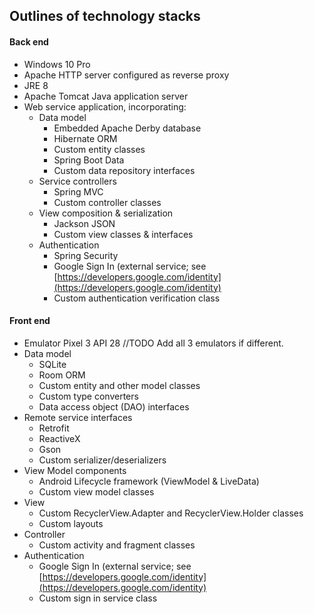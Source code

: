 ## Outlines of technology stacks

#### Back end

   * Windows 10 Pro
   * Apache HTTP server configured as reverse proxy
   * JRE 8
   * Apache Tomcat Java application server
   * Web service application, incorporating:
        * Data model
            * Embedded Apache Derby database
            * Hibernate ORM
            * Custom entity classes
            * Spring Boot Data
            * Custom data repository interfaces
        * Service controllers
            * Spring MVC
            * Custom controller classes
        * View composition & serialization
            * Jackson JSON
            * Custom view classes & interfaces
        * Authentication
            * Spring Security
            * Google Sign In (external service; see [https://developers.google.com/identity](https://developers.google.com/identity)
            * Custom authentication verification class

#### Front end

   * Emulator Pixel 3 API 28 //TODO Add all 3 emulators if different.
   * Data model
        * SQLite
        * Room ORM
        * Custom entity and other model classes
        * Custom type converters
        * Data access object (DAO) interfaces
   * Remote service interfaces
        * Retrofit
        * ReactiveX
        * Gson
        * Custom serializer/deserializers
   * View Model components
        * Android Lifecycle framework (ViewModel & LiveData)
        * Custom view model classes
   * View
        * Custom RecyclerView.Adapter and RecyclerView.Holder classes
        * Custom layouts
   * Controller
        * Custom activity and fragment classes
   * Authentication
        * Google Sign In (external service; see [https://developers.google.com/identity](https://developers.google.com/identity)
        * Custom sign in service class
        
    
